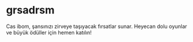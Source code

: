 # grsadrsm
Cas ibom, şansınızı zirveye taşıyacak fırsatlar sunar. Heyecan dolu oyunlar ve büyük ödüller için hemen katılın!

